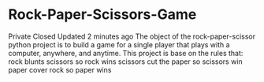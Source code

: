 # Rock-Paper-Scissors-Game
 Private Closed  Updated 2 minutes ago The object of the rock-paper-scissor python project is to build a game for a single player that plays with a computer, anywhere, and anytime. This project is base on the rules that: rock blunts scissors so rock wins scissors cut the paper so scissors win paper cover rock so paper wins
